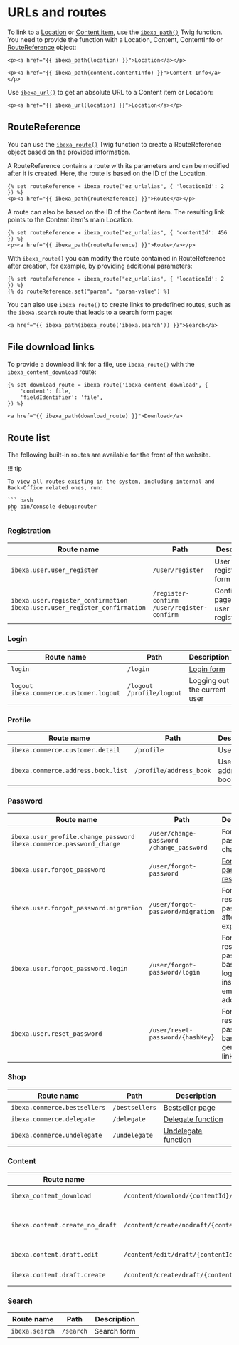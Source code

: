# URLs and routes

To link to a [Location](../content_management.md#locations) or [Content item](../content_model.md#content-items), use the [`ibexa_path()`](twig_function_reference/url_twig_functions.md#ibexa_path) Twig function.
You need to provide the function with a Location, Content, ContentInfo or [RouteReference](#routereference) object:

``` html+twig
<p><a href="{{ ibexa_path(location) }}">Location</a></p>

<p><a href="{{ ibexa_path(content.contentInfo) }}">Content Info</a></p>
```

Use [`ibexa_url()`](twig_function_reference/url_twig_functions.md#ibexa_url) to get an absolute URL to a Content item or Location:

``` html+twig
<p><a href="{{ ibexa_url(location) }}">Location</a></p>
```

## RouteReference

You can use the [`ibexa_route()`](twig_function_reference/url_twig_functions.md#ibexa_route) Twig function
to create a RouteReference object based on the provided information.

A RouteReference contains a route with its parameters and can be modified after it is created.
Here, the route is based on the ID of the Location.

``` html+twig
{% set routeReference = ibexa_route("ez_urlalias", { 'locationId': 2 }) %}
<p><a href="{{ ibexa_path(routeReference) }}">Route</a></p>
```

A route can also be based on the ID of the Content item.
The resulting link points to the Content item's main Location.

``` html+twig
{% set routeReference = ibexa_route("ez_urlalias", { 'contentId': 456 }) %}
<p><a href="{{ ibexa_path(routeReference) }}">Route</a></p>
```

With `ibexa_route()` you can modify the route contained in RouteReference after creation, for example, by providing additional parameters:

``` html+twig
{% set routeReference = ibexa_route("ez_urlalias", { 'locationId': 2 }) %}
{% do routeReference.set("param", "param-value") %}
```

You can also use `ibexa_route()` to create links to predefined routes, such as the `ibexa.search` route that leads to a search form page:

``` html+twig
<a href="{{ ibexa_path(ibexa_route('ibexa.search')) }}">Search</a>
```

## File download links

To provide a download link for a file, use `ibexa_route()` with the `ibexa_content_download` route:

``` html+twig
{% set download_route = ibexa_route('ibexa_content_download', {
    'content': file,
    'fieldIdentifier': 'file',
}) %}

<a href="{{ ibexa_path(download_route) }}">Download</a>
```

## Route list

The following built-in routes are available for the front of the website.

!!! tip

    To view all routes existing in the system, including internal and Back-Office related ones, run:

    ``` bash
    php bin/console debug:router
    ```

### Registration


|Route name|Path|Description|
|---|---|---|
| `ibexa.user.user_register` | `/user/register` | User registration form |
| `ibexa.user.register_confirmation`</br>`ibexa.user.user_register_confirmation` | `/register-confirm`</br>`/user/register-confirm` | Confirmation page after user registration |

### Login

|Route name|Path|Description|
|---|---|---|
|`login` | `/login` | [Login form](layout/add_login_form.md) |
|`logout`</br>`ibexa.commerce.customer.logout` | `/logout`</br>`/profile/logout` | Logging out the current user |

### Profile

|Route name|Path|Description|
|---|---|---|
| `ibexa.commerce.customer.detail` | `/profile` | User profile |
| `ibexa.commerce.address.book.list` | `/profile/address_book` | User address book |

### Password

|Route name|Path|Description|
|---|---|---|
| `ibexa.user_profile.change_password`</br>`ibexa.commerce.password_change` | `/user/change-password`</br>`/change_password` | Form for password change|
| `ibexa.user.forgot_password` | `/user/forgot-password` | [Form for password resetting](layout/add_forgot_password.md) |
| `ibexa.user.forgot_password.migration` | `/user/forgot-password/migration` | Form for resetting password after expiration|
| `ibexa.user.forgot_password.login` | `/user/forgot-password/login` | Form for resetting password based on login instead of email address |
| `ibexa.user.reset_password` | `/user/reset-password/{hashKey}` | Form for resetting password based on a generated link |

### Shop

|Route name|Path|Description|
|---|---|---|
| `ibexa.commerce.bestsellers` | `/bestsellers` | [Bestseller page](../bestsellers.md) |
| `ibexa.commerce.delegate` | `/delegate` | [Delegate function](../user_management/delegate_function.md) |
| `ibexa.commerce.undelegate` | `/undelegate` | [Undelegate function](../user_management/delegate_function.md) |

### Content

|Route name|Path|Description|
|---|---|---|
| `ibexa_content_download` | `/content/download/{contentId}/{fieldIdentifier}/{filename}` | Downloading a binary file |
| `ibexa.content.create_no_draft` | `/content/create/nodraft/{contentTypeIdentifier}/{language}/{parentLocationId}` | [Creating a Content item without using a draft](../user_generated_content.md#creating-a-content-item-without-using-a-draft) |
| `ibexa.content.draft.edit` | `/content/edit/draft/{contentId}/{versionNo}/{language}/{locationId}` | [Editing a Content item](../user_generated_content.md#editing-a-content-item) |
| `ibexa.content.draft.create` | `/content/create/draft/{contentId}/{fromVersionNo}/{fromLanguage}` | [Creating a new draft](../user_generated_content.md#creating-a-new-draft) |

### Search

|Route name|Path|Description|
|---|---|---|
| `ibexa.search` | `/search` | Search form |
